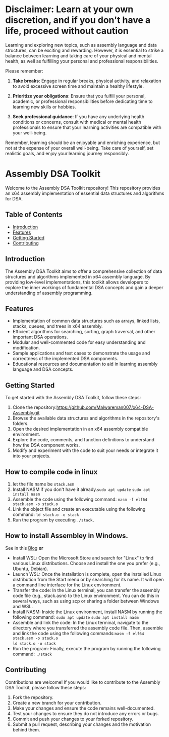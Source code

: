 # **Disclaimer: Learn at your own discretion, and if you don't have a life, proceed without caution**

Learning and exploring new topics, such as assembly language and data structures, can be exciting and rewarding. However, it is essential to strike a balance between learning and taking care of your physical and mental health, as well as fulfilling your personal and professional responsibilities.

Please remember:

1. **Take breaks**: Engage in regular breaks, physical activity, and relaxation to avoid excessive screen time and maintain a healthy lifestyle.

2. **Prioritize your obligations**: Ensure that you fulfill your personal, academic, or professional responsibilities before dedicating time to learning new skills or hobbies.

3. **Seek professional guidance**: If you have any underlying health conditions or concerns, consult with medical or mental health professionals to ensure that your learning activities are compatible with your well-being.

Remember, learning should be an enjoyable and enriching experience, but not at the expense of your overall well-being. Take care of yourself, set realistic goals, and enjoy your learning journey responsibly.


# Assembly DSA Toolkit

Welcome to the Assembly DSA Toolkit repository! This repository provides an x64 assembly implementation of essential data structures and algorithms for DSA.

## Table of Contents

- [Introduction](#introduction)
- [Features](#features)
- [Getting Started](#getting-started)
- [Contributing](#contributing)

## Introduction

The Assembly DSA Toolkit aims to offer a comprehensive collection of data structures and algorithms implemented in x64 assembly language. By providing low-level implementations, this toolkit allows developers to explore the inner workings of fundamental DSA concepts and gain a deeper understanding of assembly programming.

## Features

- Implementation of common data structures such as arrays, linked lists, stacks, queues, and trees in x64 assembly.
- Efficient algorithms for searching, sorting, graph traversal, and other important DSA operations.
- Modular and well-commented code for easy understanding and modification.
- Sample applications and test cases to demonstrate the usage and correctness of the implemented DSA components.
- Educational resources and documentation to aid in learning assembly language and DSA concepts.

## Getting Started

To get started with the Assembly DSA Toolkit, follow these steps:

1. Clone the repository:https://github.com/Malwareman007/x64-DSA-Assembly.git
2. Browse the available data structures and algorithms in the repository's folders.
3. Open the desired implementation in an x64 assembly compatible environment.
4. Explore the code, comments, and function definitions to understand how the DSA component works.
5. Modify and experiment with the code to suit your needs or integrate it into your projects.

## How to compile code in linux 
1. let the file name be `stack.asm`
2. Install NASM if you don't have it already.`sudo apt update` `sudo apt install nasm`
3. Assemble the code using the following command: `nasm -f elf64 stack.asm -o stack.o`
4. Link the object file and create an executable using the following command: `ld stack.o -o stack`
5. Run the program by executing `./stack.`


## How to install Assembley in Windows.
See in this [Blog](https://medium.com/@malwareman007/how-to-install-masm-microsoft-assembler-on-windows-10-8-1-8-and-7-step-by-step-guide-df5fd9dca599)
**or** 
* Install WSL: Open the Microsoft Store and search for "Linux" to find various Linux distributions. Choose and install the one you prefer (e.g., Ubuntu, Debian).
* Launch WSL: Once the installation is complete, open the installed Linux distribution from the Start menu or by searching for its name. It will open a command line interface for the Linux environment.
* Transfer the code: In the Linux terminal, you can transfer the assembly code file (e.g., stack.asm) to the Linux environment. You can do this in several ways, such as using scp or sharing a folder between Windows and WSL.
* Install NASM: Inside the Linux environment, install NASM by running the following command:
`sudo apt update`
`sudo apt install nasm`
* Assemble and link the code: In the Linux terminal, navigate to the directory where you transferred the assembly code file. Then, assemble and link the code using the following commands:`nasm -f elf64 stack.asm -o stack.o` <br>
`ld stack.o -o stack`
* Run the program: Finally, execute the program by running the following command:
`./stack`

## Contributing

Contributions are welcome! If you would like to contribute to the Assembly DSA Toolkit, please follow these steps:

1. Fork the repository.
2. Create a new branch for your contribution.
3. Make your changes and ensure the code remains well-documented.
4. Test your changes to ensure they do not introduce any errors or bugs.
5. Commit and push your changes to your forked repository.
6. Submit a pull request, describing your changes and the motivation behind them.

